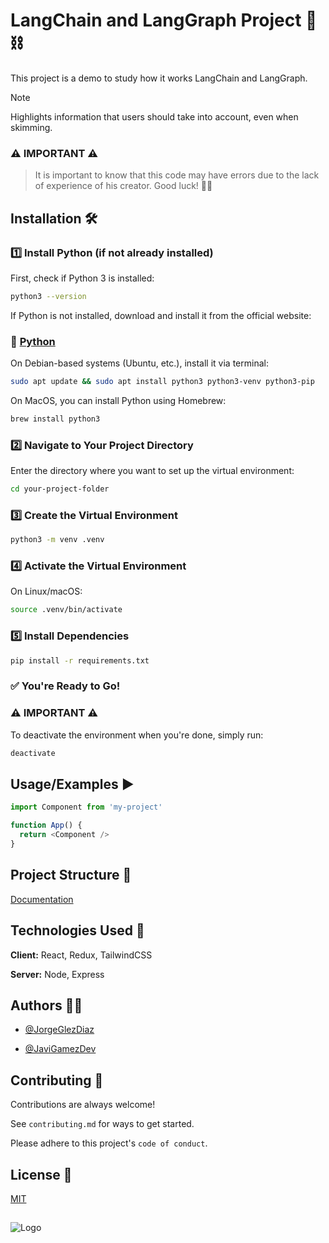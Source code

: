 
 # LangChain and LangGraph Project 🦜⛓️

This project is a demo to study how it works LangChain and LangGraph.

> [!NOTE]  
> Highlights information that users should take into account, even when skimming.

### ⚠️ IMPORTANT ⚠️ 
> It is important to know that this code may have errors due to the lack of experience of his creator. Good luck! 🚀🚀

## Installation 🛠️ 

### 1️⃣ Install Python (if not already installed)

First, check if Python 3 is installed:

```bash
python3 --version
```
    
If Python is not installed, download and install it from the official website:

### **🔗 [Python](https://www.python.org/downloads/ "Python")**


On Debian-based systems (Ubuntu, etc.), install it via terminal:

```bash
sudo apt update && sudo apt install python3 python3-venv python3-pip
```

On MacOS, you can install Python using Homebrew:

```bash
brew install python3

```
### 2️⃣ Navigate to Your Project Directory

Enter the directory where you want to set up the virtual environment:

```bash
cd your-project-folder
```

### 3️⃣ Create the Virtual Environment


```bash
python3 -m venv .venv

```
### 4️⃣ Activate the Virtual Environment

On Linux/macOS:


```bash
source .venv/bin/activate

```
### 5️⃣ Install Dependencies   

```bash
pip install -r requirements.txt
```

### ✅ You're Ready to Go!

### ⚠️ IMPORTANT ⚠️ 
To deactivate the environment when you're done, simply run:
```bash
deactivate
```
## Usage/Examples ▶️

```javascript
import Component from 'my-project'

function App() {
  return <Component />
}
```


## Project Structure 📁 

[Documentation](https://linktodocumentation)
## Technologies Used 🚀 

**Client:** React, Redux, TailwindCSS

**Server:** Node, Express


## Authors 🧑‍💻

- [@JorgeGlezDiaz](https://github.com/JorgeGlezDiaz)

- [@JaviGamezDev](https://github.com/JaviGamezDev)


## Contributing 🤝 

Contributions are always welcome!

See `contributing.md` for ways to get started.

Please adhere to this project's `code of conduct`.


## License 📜 

[MIT](https://choosealicense.com/licenses/mit/)


## 

![Logo](https://www.fpct.ulpgc.es/images/empresas/ATRINEO/Atrineo_RGB.png)


